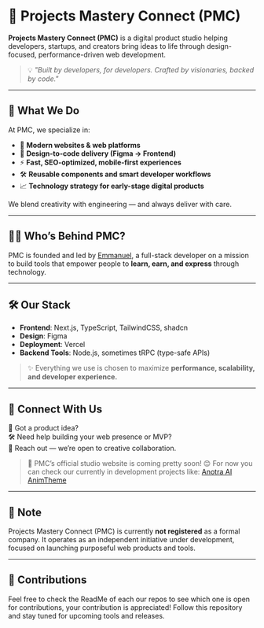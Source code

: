 # 🚀 Projects Mastery Connect (PMC)

**Projects Mastery Connect (PMC)** is a digital product studio helping developers, startups, and creators bring ideas to life through design-focused, performance-driven web development.

> 💡 _"Built by developers, for developers. Crafted by visionaries, backed by code."_

---

## 🧠 What We Do

At PMC, we specialize in:

- 🔨 **Modern websites & web platforms**
- 🎨 **Design-to-code delivery (Figma → Frontend)**
- ⚡ **Fast, SEO-optimized, mobile-first experiences**
- 🛠️ **Reusable components and smart developer workflows**
- 📈 **Technology strategy for early-stage digital products**

We blend creativity with engineering — and always deliver with care.

---

## 👨‍💻 Who’s Behind PMC?

PMC is founded and led by [Emmanuel](https://www.linkedin.com/in/chatme), a full-stack developer on a mission to build tools that empower people to **learn, earn, and express** through technology.

---

## 🛠️ Our Stack

- **Frontend**: Next.js, TypeScript, TailwindCSS, shadcn
- **Design**: Figma
- **Deployment**: Vercel
- **Backend Tools**: Node.js, sometimes tRPC (type-safe APIs)

> ✨ Everything we use is chosen to maximize **performance, scalability, and developer experience.**

---

## 💬 Connect With Us

📢 Got a product idea?  
🛠️ Need help building your web presence or MVP?  
📩 Reach out — we’re open to creative collaboration.

> 🔗 PMC’s official studio website is coming pretty soon! 😊
For now you can check our currently in development projects like:
> [Anotra AI](https://anotaraai.vercel.app/)
> [AnimTheme](https://animtheme.vercel.app/)
---

## 📌 Note

Projects Mastery Connect (PMC) is currently **not registered** as a formal company. It operates as an independent initiative under development, focused on launching purposeful web products and tools.

---

## 🤝 Contributions

Feel free to check the ReadMe of each our repos to see which one is open for contributions, your contribution is appreciated!
Follow this repository and stay tuned for upcoming tools and releases.

